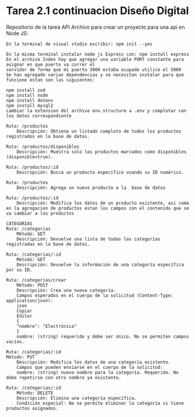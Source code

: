 # Tarea 2.1 continuacion Diseño Digital
Repositorio de la tarea API 
Archivo para crear un proyecto para una api en Node JS:
	
	En la terminal de visual studio escribir: npm init --yes
	
	En la misma terminal instalar node js Express con: npm install express 
	En el archivo Index hay que agregar una variable PORT constante para asignar en que puerto va correr el 
	servidor de forma que mi puerto 3000 estaba ocupado utilice el 5000
	Se han agregado varias dependencias y se necesitan instalar para que funcione estan son las siguientes:

	npm install zod
	npm install node
	npm install dotenv
	npm install mysql2
	cambiar la extension del archivo env.structure a .env y completar con los datos correspondiente

	Ruta: /productos
		Descripción: Obtiene un listado completo de todos los productos registrados en la base de datos.

	Ruta: /productos/disponibles
		Descripción: Muestra solo los productos marcados como disponibles (disponible=true).

	Ruta: /productos/:id
		Descripción: Busca un producto específico usando su ID numérico.

	Ruta: /productos
		Descripción: Agrega un nuevo producto a la  base de datos

	Ruta: /productos/:id
		Descripción: Modifica los datos de un producto existente, asi como en la agregacion de productos estan los campos con el contenido que se va cambiar a los productos

	CATEGORIAS	
	Ruta: /categorias
		Método: GET
		Descripción: Devuelve una lista de todas las categorías registradas en la base de datos.

	Ruta: /categorias/:id
		Método: GET
		Descripción: Devuelve la información de una categoría específica por su ID.

	Ruta: /categorias/crear
		Método: POST
		Descripción: Crea una nueva categoría.
		Campos esperados en el cuerpo de la solicitud (Content-Type: application/json):
		json
		Copiar
		Editar
		{
		"nombre": "Electrónica"
		}
		nombre: (string) requerido y debe ser único. No se permiten campos vacíos.

	Ruta: /categorias/:id
	Método: PUT
		Descripción: Modifica los datos de una categoría existente.
		Campos que pueden enviarse en el cuerpo de la solicitud:
		nombre: (string) nuevo nombre para la categoría. Requerido. No debe repetirse con otro nombre ya existente.

	Ruta: /categorias/:id
		Método: DELETE
		Descripción: Elimina una categoría específica.
		Condición especial: No se permite eliminar la categoría si tiene productos asignados.